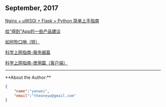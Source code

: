 ## September, 2017
[Nginx + uWSGI + Flask + Python 简单上手指南](devops/nginx-uwsgi-flask-python.md)

[给“得到”App的一些产品建议](product/advice-for-dedao-app.md)

[如何吹口哨（转）](misc/how-to-whistle.md)

[科学上网指南-服务器篇](shadowsocks/shadowsocks-server.md)

[科学上网指南-使用篇（客户端）](shadowsocks/shadowsocks-client.md)

<!--
[App账号体系设计和注册登录流程](product/app-account-register-login.md)

Todo: 
[2017年阅读清单](education/books-2017.md)
[适合小团队的产品管理和研发流程]()
[几款背单词App的比较](education/vocabulary-apps.md)
[Python学习笔记 系列]()
[程序员眼中的Scratch]()
[程序员家长如何教小朋友用Scratch学编程]()
[中国诗词大会抢答模式的策略分析]()
[最近2年的工作总结]()
-->

<hr>
**About the Author:**

```json
{
    "name":"yanwei",
    "email":"theoneyw@gmail.com"
}
